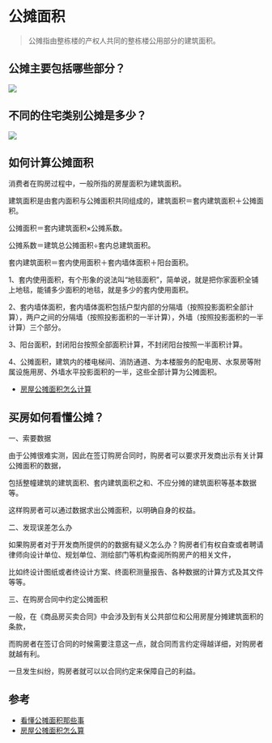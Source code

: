 # 公摊面积

>公摊指由整栋楼的产权人共同的整栋楼公用部分的建筑面积。


## 公摊主要包括哪些部分？

![](http://imgs.soufunimg.com/news/2017_03/14/zhishi/1489483833159_000.jpg)


## 不同的住宅类别公摊是多少？
![](http://imgs.soufunimg.com/news/2017_03/14/zhishi/1489483863238_000.jpg)


## 如何计算公摊面积

消费者在购房过程中，一般所指的房屋面积为建筑面积。

建筑面积是由套内面积与公摊面积共同组成的，建筑面积＝套内建筑面积＋公摊面积。

公摊面积＝套内建筑面积×公摊系数。

公摊系数＝建筑总公摊面积÷套内总建筑面积。

套内建筑面积＝套内使用面积＋套内墙体面积＋阳台面积。

1、套内使用面积，有个形象的说法叫“地毯面积”，简单说，就是把你家面积全铺上地毯，能铺多少面积的地毯，就是多少的套内使用面积。

2、套内墙体面积，套内墙体面积包括户型内部的分隔墙（按照投影面积全部计算），两户之间的分隔墙（按照投影面积的一半计算），外墙（按照投影面积的一半计算）三个部分。

3、阳台面积，封闭阳台按照全部面积计算，不封闭阳台按照一半面积计算。

4、公摊面积，建筑内的楼电梯间、消防通道、为本楼服务的配电房、水泵房等附属设施用房、外墙水平投影面积的一半，这些全部计算为公摊面积。

- [房屋公摊面积怎么计算](http://zhishi.fang.com/xf/qg_321414.html)


## 买房如何看懂公摊？

一、索要数据

由于公摊很难实测，因此在签订购房合同时，购房者可以要求开发商出示有关计算公摊面积的数据，

包括整幢建筑的建筑面积、套内建筑面积之和、不应分摊的建筑面积等基本数据等。

这样购房者可以通过数据求出公摊面积，以明确自身的权益。

二、发现误差怎么办

如果购房者对于开发商所提供的的数据有疑义怎么办？购房者们有权自查或者聘请律师向设计单位、规划单位、测绘部门等机构查阅所购房产的相关文件，

比如终设计图纸或者终设计方案、终面积测量报告、各种数据的计算方式及其文件等等。

三、在购房合同中约定公摊面积

一般，在《商品房买卖合同》中会涉及到有关公共部位和公用房屋分摊建筑面积的条款，

而购房者在签订合同的时候需要注意这一点，就合同而言约定得越详细，对购房者就越有利。

一旦发生纠纷，购房者就可以以合同约定来保障自己的利益。


## 参考
- [看懂公摊面积那些事](http://zhishi.fang.com/xf/qg_264922.html)
- [房屋公摊面积怎么算](http://zhishi.fang.com/xf/qg_461713.html)
